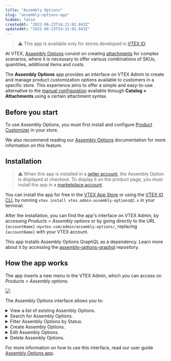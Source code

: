 ```yaml
---
title: "Assembly Options"
slug: "assembly-options-app"
hidden: false
createdAt: "2022-06-23T14:21:02.843Z"
updatedAt: "2022-06-23T14:21:02.843Z"
---
```

> ⚠ This app is available only for stores developed in [VTEX IO](https://vtex.com/br-pt/store-framework/).

At VTEX, [Assembly Options](https://help.vtex.com/en/tutorial/assembly-options--5x5FhNr4f5RUGDEGWzV1nH) consist on creating [attachments](https://help.vtex.com/en/tutorial/what-is-an-attachment--aGICk0RVbqKg6GYmQcWUm) for complex scenarios, where it is necessary to offer various combinations of SKUs, quantities, additional items and costs.

The **Assembly Options** app provides an interface on VTEX Admin to create and manage product customization options available to customers in a specific store.  This experience aims to offer a simple and easy-to-use alternative to the [manual configuration](https://help.vtex.com/en/tutorial/assembly-options--5x5FhNr4f5RUGDEGWzV1nH#attachments) available through **Catalog > Attachments** using a certain attachment syntax.

## Before you start

To use Assembly Options, you must first install and configure [Product Customizer](https://developers.vtex.com/docs/guides/vtex-product-customizer) in your store.

We also recommend reading our [Assembly Options](https://help.vtex.com/en/tutorial/assembly-options--5x5FhNr4f5RUGDEGWzV1nH) documentation for more information on this feature.

## Installation

> ⚠ When this app is installed in a [seller account](https://help.vtex.com/en/tutorial/what-is-a-seller--5FkLvhZ3Few4CWWIuYOK2w), the Assembly Option is displayed at checkout. To display it on the product page, you must install the app in a [marketplace account](https://help.vtex.com/tutorial/what-is-a-marketplace--680lLJTnmEAmekcC0MIea8#).

You can install the app for free in the [VTEX App Store](https://apps.vtex.com/vtex-admin-assembly-options/p) or using the [VTEX IO CLI](https://developers.vtex.com/docs/guides/vtex-io-documentation-vtex-io-cli-installation-and-command-reference), by running `vtex install vtex.admin-assembly-options@2.x` in your terminal.

After the installation, you can find the app's interface on VTEX Admin, by accessing *Products > Assembly options* or  by going directly to the URL `{accountName}.myvtex.com/admin/assembly-options/`, replacing `{accountName}` with your VTEX account.

This app installs Assembly Options GraphQL as a dependency. Learn more about it by accessing the [assembly-options-graphql](https://github.com/vtex/assembly-options-graphql) repository.

## How the app works

The app inserts a new menu in the VTEX Admin, which you can access on _Products > Assembly options_.

![](https://cdn.jsdelivr.net/gh/vtexdocs/dev-portal-content@main/images/assembly-options-app-0.png)

The Assembly Options interface allows you to:

<details>
<summary>View a list of existing Assembly Options.</summary>

![Listing](https://cdn.jsdelivr.net/gh/vtexdocs/dev-portal-content@main/images/assembly-options-app-1.gif)
</details>

<details id="search">
<summary>Search for Assembly Options.</summary>

![Search](https://cdn.jsdelivr.net/gh/vtexdocs/dev-portal-content@main/images/assembly-options-app-2.gif)
</details> 

<details id="filters">
<summary>Filter Assembly Options by Status.</summary>

![Filter](https://cdn.jsdelivr.net/gh/vtexdocs/dev-portal-content@main/images/assembly-options-app-3.gif)
</details>

<details id="creation">
<summary>Create Assembly Options.</summary>

![Creation2](https://cdn.jsdelivr.net/gh/vtexdocs/dev-portal-content@main/images/assembly-options-app-4.gif)
</details>

<details id="edition">
<summary>Edit Assembly Options.</summary>

![Edit](https://cdn.jsdelivr.net/gh/vtexdocs/dev-portal-content@main/images/assembly-options-app-5.gif)
</details>

<details id="deletion">
<summary>Delete Assembly Options.</summary>

![Delete](https://cdn.jsdelivr.net/gh/vtexdocs/dev-portal-content@main/images/assembly-options-app-6.gif)
</details>

For more information on how to use this interface, read our user guide [Assembly Options app](https://help.vtex.com/en/tutorial/assembly-options-app--54mWg37mojrqOgCA79iqqk).